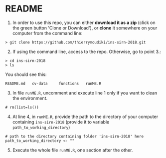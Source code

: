 # README

1. In order to use this repo, you can either __download it as a zip__ (click on the green button 'Clone or Download'), or __clone__ it somewhere on your computer from the command line: 

```
> git clone https://github.com/thierrymoudiki/ins-sirn-2018.git
```

2. If using the command line, access to the repo. Otherwise, go to point 3.: 

```
> cd ins-sirn-2018
> ls
```

You should see this: 
```
README.md	cv-data		functions	runME.R
```

3. In file `runME.R`, uncomment and execute line 1 only if you want to clean the environment. 

```
# rm(list=ls())
```

4. At line 4, in `runME.R`, provide the path to the directory of your computer containing `ins-sirn-2018` (provide it to variable `path_to_working_directory`)

```
# path to the directory containing folder 'ins-sirn-2018' here
path_to_working_directory <- ""
```

5. Execute the whole file `runME.R`, one section after the other.
